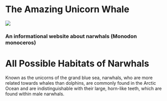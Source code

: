 # The Amazing Unicorn Whale
<body>
  <a> <img src="https://live.staticflickr.com/585/23344377835_909186d558_b.jpg"></a>
<h3>An informational website about narwhals (Monodon monoceros)</h3>
<h1> All Possible Habitats of Narwhals</h1>
<p> Known as the unicorns of the grand blue sea, narwhals, who are more related towards whales than dolphins, are commonly found in the Arctic Ocean and are indistinguishable with their large, horn-like teeth, which are found within male narwhals. </p>
</body>
